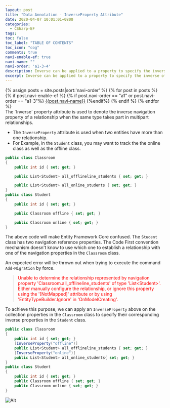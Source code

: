 ```yaml
---
layout: post
title: "Data Annotation - InverseProperty Attribute"
date: 2020-04-07 10:01:01+0800
categories:
  - CSharp-EF
tags:
toc: false
toc_label: "TABLE OF CONTENTS"
toc_icon: "cog"
comments: true
navi-enable-ef: true
navi-name: ""
navi-order: 'a1-3-4'
description: Inverse can be applied to a property to specify the inverse of a navigation property that represents the other end of the same relationship
excerpt: Inverse can be applied to a property to specify the inverse of a navigation property that represents the other end of the same relationship
---
```

<!--navigation bar-->
<div class='navi-link-container'>
  {% assign posts = site.posts|sort:'navi-order' %}
  {% for post in posts %}
    {% if post.navi-enable-ef %}
        {% if post.navi-order == "a1" or
              post.navi-order == "a1-3"%}
            <a href="{{ site.baseurl }}{{ post.url }}" class='navi-link'>{{post.navi-name}}</a>
        {%endif%}
    {% endif %}
  {% endfor %}
<a class='navi-link'></a></div>
<!--navigation bar-->
The `Inverse` property attribute is used to denote the inverse navigation property of a relationship when the same type takes part in multipart relationships.

* The `InverseProperty` attribute is used when two entities have more than one relationship.
* For Example, in the `Student` class, you may want to track the the online class as well as the offline class.

```c#
public class Classroom
{
    public int id { set; get; }

    public List<Student> all_offlineline_students { set; get; }

    public List<Student> all_online_students { set; get; }
}
public class Student
{
    public int id { set; get; }

    public Classroom offline { set; get; }

    public Classroom online { set; get; }
}
```
The above code will make Entity Framework Core confused. The `Student` class has two navigation reference properties. The Code First convention mechanism doesn't know to use which one to establish a relationship with one of the navigation properties in the `Classroom` class. 

An expected error will be thrown out when trying to execute the command `Add-Migration` by force.

<blockquote>
<div style="color:red">Unable to determine the relationship represented by navigation property 'Classroom.all_offlineline_students' of type 'List&#60;Student&#62;'. Either manually configure the relationship, or ignore this property using the '[NotMapped]' attribute or by using 'EntityTypeBuilder.Ignore' in 'OnModelCreating'.</div>
</blockquote>

To achieve this purpose, we can apply an `InverseProperty` above on the collection properties in the `Classroom` class to specify their corresponding inverse properties in the `Student` class.

```c#
public class Classroom
{
    public int id { set; get; }
    [InverseProperty("offline")]
    public List<Student> all_offlineline_students { set; get; }
    [InverseProperty("online")]
    public List<Student> all_online_students{ set; get; }
}
public class Student
{
    public int id { set; get; }
    public Classroom offline { set; get; }
    public Classroom online { set; get; }
}
```

![Alt][1]

[1]:/blog/blog/public/img/2020-04-08-Data-Annotation-Attribute-Inverse-a.png